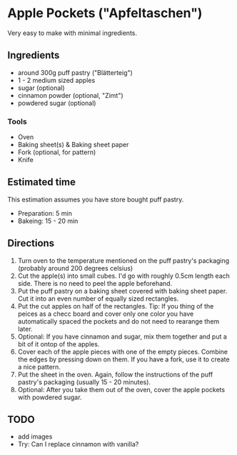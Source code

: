 # Apple Pockets ("Apfeltaschen")

Very easy to make with minimal ingredients.

## Ingredients

- around 300g puff pastry ("Blätterteig")
- 1 - 2 medium sized apples
- sugar (optional)
- cinnamon powder (optional, "Zimt")
- powdered sugar (optional)

### Tools

- Oven
- Baking sheet(s) & Baking sheet paper
- Fork (optional, for pattern)
- Knife

## Estimated time

This estimation assumes you have store bought puff pastry.

- Preparation: 5 min
- Bakeing: 15 - 20 min

## Directions

1. Turn oven to the temperature mentioned on the puff pastry's packaging (probably around 200 degrees celsius)
2. Cut the apple(s) into small cubes. I'd go with roughly 0.5cm length each side.
    There is no need to peel the apple beforehand.
3. Put the puff pastry on a baking sheet covered with baking sheet paper.
    Cut it into an even number of equally sized rectangles.
4. Put the cut apples on half of the rectangles.
    Tip: If you thing of the peices as a checc board and cover only one color you have automatically spaced the pockets and do not need to rearange them later.
5. Optional: If you have cinnamon and sugar, mix them together and put a bit of it ontop of the apples.
6. Cover each of the apple pieces with one of the empty pieces.
    Combine the edges by pressing down on them. If you have a fork, use it to create a nice pattern.
7. Put the sheet in the oven.
    Again, follow the instructions of the puff pastry's packaging (usually 15 - 20 minutes).
8. Optional: After you take them out of the oven, cover the apple pockets with powdered sugar.


## TODO

- add images
- Try: Can I replace cinnamon with vanilla?

